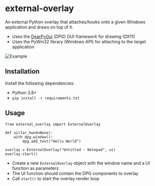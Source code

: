 # external-overlay
An external Python overlay that attaches/hooks onto a given Windows application and draws on top of it.
- Uses the [DearPyGui](https://github.com/hoffstadt/DearPyGui) (DPG) GUI framework for drawing (DX11)
- Uses the PyWin32 library (Windows API) for attaching to the target application

![Example](https://i.gyazo.com/8a00c8288d4830772c130d39fcff7c12.gif)

## Installation
Install the following dependencies:
- Python 3.8+
- `pip install -r requirements.txt`

## Usage
```
from external_overlay import ExternalOverlay

def ui(tar_hwnd=None):
    with dpg.window():
        dpg.add_text("Hello World")

overlay = ExternalOverlay("Untitled - Notepad", ui)
overlay.start()
```
- Create a new `ExternalOverlay` object with the window name and a UI function as parameters
- The UI function should contain the DPG components to overlay
- Call `start()` to start the overlay render loop